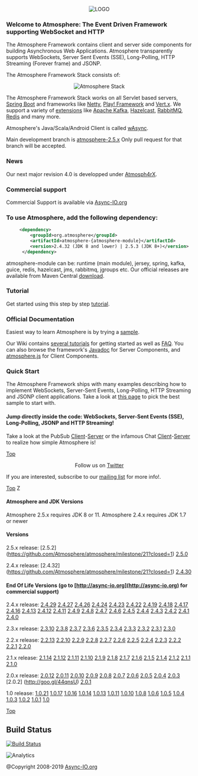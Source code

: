 <p align="center">
<img src="http://atmosphere.github.io/atmosphere/images/atmosphere.png" alt="LOGO"/>
</p>

### Welcome to Atmosphere: The Event Driven Framework supporting WebSocket and HTTP

The Atmosphere Framework contains client and server side components for building Asynchronous Web Applications. Atmosphere transparently supports WebSockets, Server Sent Events (SSE), Long-Polling, HTTP Streaming (Forever frame) and JSONP.

The Atmosphere Framework Stack consists of: 

<p align="center">
  <img src="http://atmosphere.github.io/atmosphere/images/stack.png"Atmosphere Framework Stack alt="Atmosphere Stack"/>
</p>

The Atmosphere Framework Stack works on all Servlet based servers, [Spring Boot](https://projects.spring.io/spring-boot/) and frameworks like [Netty](http://atmosphere.github.io/nettosphere/), [Play! Framework](http://atmosphere.github.io/atmosphere-play/) and [Vert.x](https://github.com/Atmosphere/atmosphere-vertx). We support a variety of [extensions](https://github.com/Atmosphere/atmosphere-extensions/tree/extensions-2.4.x) like [Apache Kafka](https://github.com/Atmosphere/atmosphere-extensions/tree/master/kafka/modules), [Hazelcast](https://github.com/Atmosphere/atmosphere-extensions/tree/master/hazelcast/modules), [RabbitMQ](https://github.com/Atmosphere/atmosphere-extensions/tree/master/rabbitmq/modules), [Redis](https://github.com/Atmosphere/atmosphere-extensions/tree/master/redis/modules) and many more.

Atmosphere's Java/Scala/Android Client is called [wAsync](https://github.com/Atmosphere/wasync).

Main development branch is [atmosphere-2.5.x](https://github.com/Atmosphere/atmosphere/tree/atmosphere-2.5.x) Only pull request for that branch will be accepted.

### News
Our next major revision 4.0 is developped under [Atmosph4rX](https://github.com/Atmosphere/Atmosph4rX). 

### Commercial support
Commercial Support is available via [Async-IO.org](http://async-io.org) 

### To use Atmosphere, add the following dependency:
```xml
     <dependency>
         <groupId>org.atmosphere</groupId>
         <artifactId>atmosphere-{atmosphere-module}</artifactId>
         <version>2.4.32 (JDK 8 and lower) | 2.5.3 (JDK 8+)</version>
      </dependency>
```
      
atmosphere-module can be: runtime (main module), jersey, spring, kafka, guice, redis, hazelcast, jms, rabbitmq, jgroups etc. Our official releases are available from Maven Central [download](http://search.maven.org/#search|ga|1|atmosphere).

### Tutorial
Get started using this step by step [tutorial](http://async-io.org/tutorial.html).

### Official Documentation
Easiest way to learn Atmosphere is by trying a [sample](https://github.com/Atmosphere/atmosphere-samples/). 

Our Wiki contains [several tutorials](https://github.com/Atmosphere/atmosphere/wiki) for getting started as well as [FAQ](https://github.com/Atmosphere/atmosphere/wiki/Frequently-Asked-Questions). You can also browse the framework's [Javadoc](http://atmosphere.github.com/atmosphere/apidocs/) for Server Components, and [atmosphere.js](https://github.com/Atmosphere/atmosphere/wiki/atmosphere.js-API) for Client Components.

### Quick Start

The Atmosphere Framework ships with many examples describing how to implement WebSockets, Server-Sent Events, Long-Polling, HTTP Streaming and JSONP client applications. Take a look at [this page](https://github.com/Atmosphere/atmosphere-samples/) to pick the best sample to start with.

#### Jump directly inside the code: WebSockets, Server-Sent Events (SSE), Long-Polling, JSONP and HTTP Streaming!

Take a look at the PubSub [Client](https://github.com/Atmosphere/atmosphere-samples/blob/master/samples/jersey-pubsub/src/main/webapp/index.html#L34)-[Server](https://github.com/Atmosphere/atmosphere-samples/blob/master/samples/jersey-pubsub/src/main/java/org/atmosphere/samples/pubsub/JerseyPubSub.java#L36) or the infamous Chat [Client](https://github.com/Atmosphere/atmosphere-samples/blob/master/samples/chat/src/main/webapp/javascript/application.js#L1)-[Server](https://github.com/Atmosphere/atmosphere-samples/blob/master/samples/chat/src/main/java/org/atmosphere/samples/chat/Chat.java#L32) to realize how simple Atmosphere is!

[Top](#Top)

<p align="center">Follow us on <a href="http://www.twitter.com/atmo_framework">Twitter</a></p>

If you are interested, subscribe to our [mailing list](http://groups.google.com/group/atmosphere-framework) for more info!.

[Top](#Top)
                                                                                          Z
#### Atmosphere and JDK Versions

Atmosphere 2.5.x requires JDK 8 or 11. Atmosphere 2.4.x requires JDK 1.7 or newer

#### Versions

2.5.x release: [2.5.2] (https://github.com/Atmosphere/atmosphere/milestone/21?closed=1) [2.5.0](https://github.com/Atmosphere/atmosphere/milestone/19)

2.4.x release: [2.4.32] (https://github.com/Atmosphere/atmosphere/milestone/21?closed=1) [2.4.30](https://github.com/Atmosphere/atmosphere/issues/2349) 

#### End Of Life Versions (go to [http://async-io.org](http://async-io.org) for commercial support)

2.4.x release:  [2.4.29](https://github.com/Atmosphere/atmosphere/milestone/18?closed=1) [2.4.27](https://github.com/Atmosphere/atmosphere/milestone/17?closed=1) [2.4.26](https://github.com/Atmosphere/atmosphere/milestone/16?closed=1) [2.4.24](https://github.com/Atmosphere/atmosphere/milestone/15?closed=1) [2.4.23](https://github.com/Atmosphere/atmosphere/milestones?state=closed) [2.4.22](https://github.com/Atmosphere/atmosphere/milestone/14?closed=1) [2.4.19](https://github.com/Atmosphere/atmosphere/milestone/9?closed=1) [2.4.18](https://github.com/Atmosphere/atmosphere/milestone/8?closed=1) [2.4.17](https://github.com/Atmosphere/atmosphere/milestone/7?closed=1) [2.4.16](https://github.com/Atmosphere/atmosphere/milestone/6?closed=1) [2.4.13](https://github.com/Atmosphere/atmosphere/issues?q=is%3Aissue+is%3Aclosed+label%3A2.4.13) [2.4.12](https://github.com/Atmosphere/atmosphere/issues?q=label%3A2.4.12+is%3Aclosed) [2.4.11](https://github.com/Atmosphere/atmosphere/issues?utf8=%E2%9C%93&q=label%3A2.4.11%20) [2.4.9](https://github.com/Atmosphere/atmosphere/issues?q=label%3A2.4.9+is%3Aclosed) [2.4.8](https://github.com/Atmosphere/atmosphere/issues?utf8=%E2%9C%93&q=is%3Aclosed%20label%3A2.4.8%20) [2.4.7](https://github.com/Atmosphere/atmosphere/issues?utf8=%E2%9C%93&q=label%3A2.4.7) [2.4.6](https://github.com/Atmosphere/atmosphere/issues?q=is%3Aclosed+label%3A2.4.6) [2.4.5](https://github.com/Atmosphere/atmosphere/issues?q=is%3Aclosed+label%3A2.4.5) [2.4.4](https://goo.gl/3CZ1qV) [2.4.3](https://goo.gl/n5s5GL) [2.4.2](https://goo.gl/TulSUl) [2.4.1](https://github.com/Atmosphere/atmosphere/issues?q=label%3A2.4.1+is%3Aclosed) [2.4.0](https://goo.gl/GpB1B1)

2.3.x release: [2.3.10](https://github.com/Atmosphere/atmosphere/issues/2349) [2.3.8](https://goo.gl/wzUetO) [2.3.7](https://goo.gl/EYqAJh) [2.3.6](https://github.com/Atmosphere/atmosphere/issues?q=is%3Aissue+is%3Aclosed+label%3A2.3.6) [2.3.5](https://goo.gl/BVr1PS) [2.3.4](https://goo.gl/5eiQXb) [2.3.3](https://goo.gl/6Yfr0p ) [2.3.2](https://goo.gl/PQ60X0 ) [2.3.1](https://goo.gl/6o9gjc) [2.3.0](https://github.com/Atmosphere/atmosphere/issues?q=label%3A2.3.0+is%3Aclosed)

2.2.x release: [2.2.13](https://github.com/Atmosphere/atmosphere/issues/2349) [2.2.10](https://goo.gl/jRkVm1) [2.2.9](https://goo.gl/DkOD2l) [2.2.8](https://goo.gl/WoPC3N) [2.2.7](https://goo.gl/biW2Co) [2.2.6](http://goo.gl/kqZSb0) [2.2.5](http://goo.gl/2lNzg2) [2.2.4](http://goo.gl/bOLCW2) [2.2.3](http://goo.gl/1DXKP3) [2.2.2](http://goo.gl/i3W2v5) [2.2.1](http://goo.gl/glEj7L) [2.2.0](http://goo.gl/3hrlZH)

2.1.x release: [2.1.14](https://github.com/Atmosphere/atmosphere/issues/2349) [2.1.12](https://goo.gl/r829Vr) [2.1.11](https://goo.gl/E9xH2y) [2.1.10](http://goo.gl/2zuMql) [2.1.9](http://goo.gl/3HyZCK) [2.1.8](http://goo.gl/YxX1m9) [2.1.7](http://goo.gl/p41cCc) [2.1.6](http://goo.gl/UYvBxA) [2.1.5](http://goo.gl/jx5pdc ) [2.1.4](http://goo.gl/5HiZM7) [2.1.2](http://goo.gl/0BSpfj) [2.1.1](http://goo.gl/F9fr45) [2.1.0](https://github.com/Atmosphere/atmosphere/issues?labels=2.1&page=1&state=closed)

2.0.x release: [2.0.12](https://github.com/Atmosphere/atmosphere/issues/2349) [2.0.11](https://github.com/Atmosphere/atmosphere/issues/2349) [2.0.10](https://github.com/Atmosphere/atmosphere/issues?q=is%3Aissue+label%3A2.0.10+is%3Aclosed) [2.0.9](https://github.com/Atmosphere/atmosphere/issues?q=is%3Aissue+label%3A2.0.9+is%3Aclosed) [2.0.8](https://github.com/Atmosphere/atmosphere/issues?labels=2.0.8&page=1&state=closed) [2.0.7](http://goo.gl/nefkn7) [2.0.6](http://goo.gl/MvFSR1) [2.0.5](http://goo.gl/jFLDZc) [2.0.4](http://goo.gl/zTbcgC) [2.0.3](https://github.com/Atmosphere/atmosphere/issues?labels=2.0.3&page=1&state=closed) [2.0.2] (http://goo.gl/44qnsU) [2.0.1](https://github.com/Atmosphere/atmosphere/issues?labels=2.0.1&page=1&state=closed)

1.0 release: [1.0.21](https://github.com/Atmosphere/atmosphere/issues/2349) [1.0.17](http://goo.gl/y2QImv) [1.0.16](http://goo.gl/aWhhtS) [1.0.14](http://goo.gl/Ni3e5l) [1.0.13](https://github.com/Atmosphere/atmosphere/issues?labels=1.0.13&milestone=&page=1&state=closed) [1.0.11](http://goo.gl/TUzk2) [1.0.10](http://goo.gl/teWkz) [1.0.8](https://github.com/Atmosphere/atmosphere/issues?labels=1.0.8&page=1&state=open) [1.0.6](http://goo.gl/Grd2F) [1.0.5](http://goo.gl/nVRyu) [1.0.4](http://goo.gl/r24xA) [1.0.3](https://github.com/Atmosphere/atmosphere/issues?labels=1.0.3&page=1&state=closed) [1.0.2](http://goo.gl/RqaS9) [1.0.1](http://goo.gl/UILd3 ) [1.0](https://github.com/Atmosphere/atmosphere/issues?labels=1.0.0&page=1&state=closed)

[Top](#Top)

## Build Status
[![Build Status](https://travis-ci.org/Atmosphere/atmosphere.svg?branch=atmosphere-2.4.x)](https://travis-ci.org/Atmosphere/atmosphere)

![Analytics](https://ga-beacon.appspot.com/UA-31990725-2/Atmosphere/atmosphere)

@Copyright 2008-2019 [Async-IO.org](http://async-io.org)


